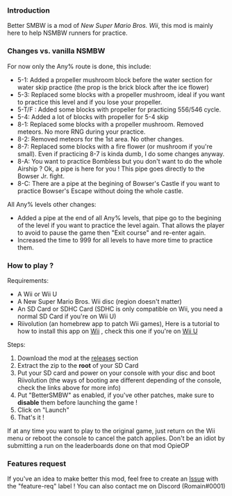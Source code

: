 ### Introduction

Better SMBW is a mod of *New Super Mario Bros. Wii*, this mod is mainly here to help NSMBW runners for practice.

### Changes vs. vanilla NSMBW

For now only the Any% route is done, this include:


- 5-1: Added a propeller mushroom block before the water section for water skip practice (the prop is the brick block after the ice flower)
- 5-3: Replaced some blocks with a propeller mushroom, ideal if you want to practice this level and if you lose your propeller.
- 5-T/F : Added some blocks with propeller for practicing 556/546 cycle.
- 5-4: Added a lot of blocks with propeller for 5-4 skip
- 8-1: Replaced some blocks with a propeller mushroom. Removed meteors. No more RNG during your practice.
- 8-2: Removed meteors for the 1st area. No other changes.
- 8-7: Replaced some blocks with a fire flower (or mushroom if you're small). Even if practicing 8-7 is kinda dumb, I do some changes anyway.
- 8-A: You want to practice Bombless but you don't want to do the whole Airship ? Ok, a pipe is here for you ! This pipe goes directly to the Bowser Jr. fight.
- 8-C: There are a pipe at the begining of Bowser's Castle if you want to practice Bowser's Escape without doing the whole castle.

All Any% levels other changes:

- Added a pipe at the end of all Any% levels, that pipe go to the begining of the level if you want to practice the level again. That allows the player to avoid to pause the game then "Exit course" and re-enter again.
- Increased the time to 999 for all levels to have more time to practice them. 

### How to play ?

Requirements:

- A Wii or Wii U
- A New Super Mario Bros. Wii disc (region doesn't matter)
- An SD Card or SDHC Card (SDHC is only compatible on Wii, you need a normal SD Card if you're on Wii U)
- Riivolution (an homebrew app to patch Wii games), Here is a tutorial to how to install this app on [Wii](https://newerteam.com/wii/help/ihasnohomebrew.html) , check this one if you're on [Wii U](https://newerteam.com/wii/help/wiiu.html)

Steps:

1) Download the mod at the [releases](https://github.com/R0-main/BetterSMBW/releases) section
2) Extract the zip to the **root** of your SD Card
3) Put your SD card and power on your console with your disc and boot Riivolution (the ways of booting are different depending of the console, check the links above for more info)
4) Put "BetterSMBW" as enabled, if you've other patches, make sure to **disable** them before launching the game !
5) Click on "Launch"
6) That's it !

If at any time you want to play to the original game, just return on the Wii menu or reboot the console to cancel the patch applies. Don't be an idiot by submitting a run on the leaderboards done on that mod OpieOP

### Features request

If you've an idea to make better this mod, feel free to create an [Issue](https://github.com/R0-main/BetterSMBW/issues/new) with the "feature-req" label ! You can also contact me on Discord (Romain#0001)
